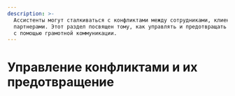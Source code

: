 ```yaml
---
description: >-
  Ассистенты могут сталкиваться с конфликтами между сотрудниками, клиентами или
  партнерами. Этот раздел посвящен тому, как управлять и предотвращать конфликты
  с помощью грамотной коммуникации.
---
```


# Управление конфликтами и их предотвращение

